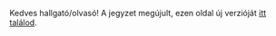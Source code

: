 Kedves hallgató/olvasó! A jegyzet megújult, ezen oldal új verzióját [itt találod](https://nevemlaci.dev/prog2_jegyzet/Fejlesztőkörnyezetek/3-ide-cmake/).
